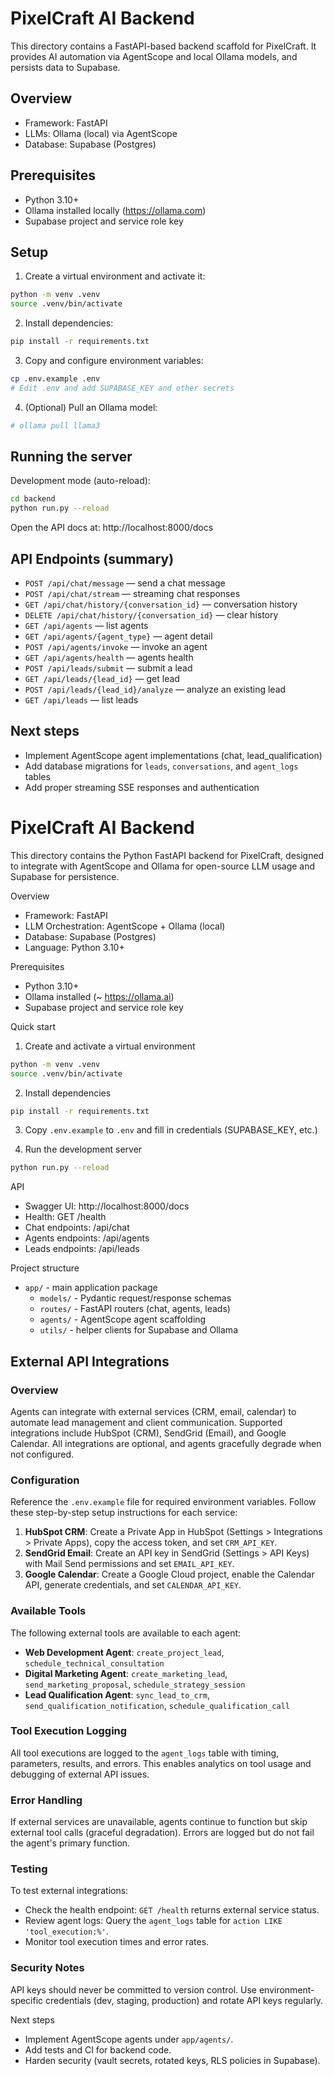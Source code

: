# PixelCraft AI Backend

This directory contains a FastAPI-based backend scaffold for PixelCraft. It provides AI automation via AgentScope and local Ollama models, and persists data to Supabase.

## Overview

- Framework: FastAPI
- LLMs: Ollama (local) via AgentScope
- Database: Supabase (Postgres)

## Prerequisites

- Python 3.10+
- Ollama installed locally (https://ollama.com)
- Supabase project and service role key

## Setup

1. Create a virtual environment and activate it:

```bash
python -m venv .venv
source .venv/bin/activate
```

2. Install dependencies:

```bash
pip install -r requirements.txt
```

3. Copy and configure environment variables:

```bash
cp .env.example .env
# Edit .env and add SUPABASE_KEY and other secrets
```

4. (Optional) Pull an Ollama model:

```bash
# ollama pull llama3
```

## Running the server

Development mode (auto-reload):

```bash
cd backend
python run.py --reload
```

Open the API docs at: http://localhost:8000/docs

## API Endpoints (summary)

- `POST /api/chat/message` — send a chat message
- `POST /api/chat/stream` — streaming chat responses
- `GET /api/chat/history/{conversation_id}` — conversation history
- `DELETE /api/chat/history/{conversation_id}` — clear history
- `GET /api/agents` — list agents
- `GET /api/agents/{agent_type}` — agent detail
- `POST /api/agents/invoke` — invoke an agent
- `GET /api/agents/health` — agents health
- `POST /api/leads/submit` — submit a lead
- `GET /api/leads/{lead_id}` — get lead
- `POST /api/leads/{lead_id}/analyze` — analyze an existing lead
- `GET /api/leads` — list leads

## Next steps

- Implement AgentScope agent implementations (chat, lead_qualification)
- Add database migrations for `leads`, `conversations`, and `agent_logs` tables
- Add proper streaming SSE responses and authentication
# PixelCraft AI Backend

This directory contains the Python FastAPI backend for PixelCraft, designed to integrate with AgentScope and Ollama for open-source LLM usage and Supabase for persistence.

Overview
- Framework: FastAPI
- LLM Orchestration: AgentScope + Ollama (local)
- Database: Supabase (Postgres)
- Language: Python 3.10+

Prerequisites
- Python 3.10+
- Ollama installed (~ https://ollama.ai)
- Supabase project and service role key

Quick start

1. Create and activate a virtual environment

```bash
python -m venv .venv
source .venv/bin/activate
```

2. Install dependencies

```bash
pip install -r requirements.txt
```

3. Copy `.env.example` to `.env` and fill in credentials (SUPABASE_KEY, etc.)

4. Run the development server

```bash
python run.py --reload
```

API
- Swagger UI: http://localhost:8000/docs
- Health: GET /health
- Chat endpoints: /api/chat
- Agents endpoints: /api/agents
- Leads endpoints: /api/leads

Project structure
- `app/` - main application package
  - `models/` - Pydantic request/response schemas
  - `routes/` - FastAPI routers (chat, agents, leads)
  - `agents/` - AgentScope agent scaffolding
  - `utils/` - helper clients for Supabase and Ollama

## External API Integrations

### Overview
Agents can integrate with external services (CRM, email, calendar) to automate lead management and client communication. Supported integrations include HubSpot (CRM), SendGrid (Email), and Google Calendar. All integrations are optional, and agents gracefully degrade when not configured.

### Configuration
Reference the `.env.example` file for required environment variables. Follow these step-by-step setup instructions for each service:

1. **HubSpot CRM**: Create a Private App in HubSpot (Settings > Integrations > Private Apps), copy the access token, and set `CRM_API_KEY`.
2. **SendGrid Email**: Create an API key in SendGrid (Settings > API Keys) with Mail Send permissions and set `EMAIL_API_KEY`.
3. **Google Calendar**: Create a Google Cloud project, enable the Calendar API, generate credentials, and set `CALENDAR_API_KEY`.

### Available Tools
The following external tools are available to each agent:

- **Web Development Agent**: `create_project_lead`, `schedule_technical_consultation`
- **Digital Marketing Agent**: `create_marketing_lead`, `send_marketing_proposal`, `schedule_strategy_session`
- **Lead Qualification Agent**: `sync_lead_to_crm`, `send_qualification_notification`, `schedule_qualification_call`

### Tool Execution Logging
All tool executions are logged to the `agent_logs` table with timing, parameters, results, and errors. This enables analytics on tool usage and debugging of external API issues.

### Error Handling
If external services are unavailable, agents continue to function but skip external tool calls (graceful degradation). Errors are logged but do not fail the agent's primary function.

### Testing
To test external integrations:
- Check the health endpoint: `GET /health` returns external service status.
- Review agent logs: Query the `agent_logs` table for `action LIKE 'tool_execution:%'`.
- Monitor tool execution times and error rates.

### Security Notes
API keys should never be committed to version control. Use environment-specific credentials (dev, staging, production) and rotate API keys regularly.

Next steps
- Implement AgentScope agents under `app/agents/`.
- Add tests and CI for backend code.
- Harden security (vault secrets, rotated keys, RLS policies in Supabase).
